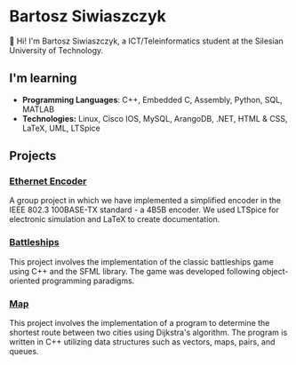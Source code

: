 # Bartosz Siwiaszczyk

👋 Hi! I'm Bartosz Siwiaszczyk, a ICT/Teleinformatics student at the Silesian University of Technology.

## I'm learning

- **Programming Languages**: C++, Embedded C, Assembly, Python, SQL, MATLAB
- **Technologies:** Linux, Cisco IOS, MySQL, ArangoDB, .NET, HTML & CSS, LaTeX, UML, LTSpice

## Projects

### [Ethernet Encoder](https://github.com/siwiaszczykb/100BASETX-KODER)
A group project in which we have implemented a simplified encoder in the IEEE 802.3 100BASE-TX standard - a 4B5B encoder. We used LTSpice for electronic simulation and LaTeX to create documentation.

### [Battleships](https://github.com/siwiaszczykb/statki-sfml)
This project involves the implementation of the classic battleships game using C++ and the SFML library. The game was developed following object-oriented programming paradigms.

### [Map](https://github.com/siwiaszczykb/mapa-dijkstra)
This project involves the implementation of a program to determine the shortest route between two cities using Dijkstra's algorithm. The program is written in C++ utilizing data structures such as vectors, maps, pairs, and queues.